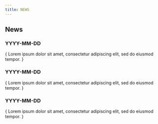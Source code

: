```yaml
---
title: NEWS
---
```

<!---
News items are intended to communicate the high level changes and announcements to the project. These should be written from a non-technical perspective.

File name: NEWS.md
--->

## News
### YYYY-MM-DD
{ Lorem ipsum dolor sit amet, consectetur adipiscing elit, sed do eiusmod tempor. }
 
### YYYY-MM-DD
{ Lorem ipsum dolor sit amet, consectetur adipiscing elit, sed do eiusmod tempor. }
 
### YYYY-MM-DD
{ Lorem ipsum dolor sit amet, consectetur adipiscing elit, sed do eiusmod tempor. }
